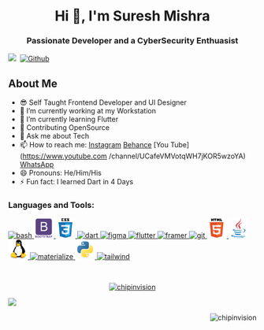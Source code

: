 <h1 align="center">Hi 👋, I'm Suresh Mishra</h1>
<h3 align="center">Passionate Developer and a CyberSecurity Enthuasist</h3>

![](https://visitor-badge.laobi.icu/badge?page_id=chipinvision.chipinvision)&nbsp;&nbsp;[![Github](https://img.shields.io/github/followers/chipinvision?label=Follow&style=social)](https://github.com/chipinvision)&nbsp;&nbsp;


## About Me

   - 😎 Self Taught Frontend Developer and UI Designer
   - 🔭 I’m currently working at my Workstation
   - 🌱 I’m currently learning Flutter
   - 🤔 Contributing OpenSource
   - 💬 Ask me about Tech
   - 📫 How to reach me: 
           [Instagram](https://www.instagram.com/invisionchip) 
           [Behance](https://www.behance.net/invisionch9c6f)
           [You Tube](https://www.youtube.com /channel/UCafeVMVotqWH7jKOR5wzoYA) 
           [WhatsApp](https://api.whatsapp.com/send?phone=%20919437007938&text=&source=&data=app_absent=)
   - 😄 Pronouns: He/Him/His
   - ⚡ Fun fact: I learned Dart in 4 Days

<h3 align="left">Languages and Tools:</h3>

<p align="left"> <a href="https://www.gnu.org/software/bash/" target="_blank"> <img src="https://www.vectorlogo.zone/logos/gnu_bash/gnu_bash-icon.svg" alt="bash" width="40" height="40"/> </a> <a href="https://getbootstrap.com" target="_blank"> <img src="https://raw.githubusercontent.com/devicons/devicon/master/icons/bootstrap/bootstrap-plain-wordmark.svg" alt="bootstrap" width="40" height="40"/> </a> <a href="https://www.w3schools.com/css/" target="_blank"> <img src="https://raw.githubusercontent.com/devicons/devicon/master/icons/css3/css3-original-wordmark.svg" alt="css3" width="40" height="40"/> </a> <a href="https://dart.dev" target="_blank"> <img src="https://www.vectorlogo.zone/logos/dartlang/dartlang-icon.svg" alt="dart" width="40" height="40"/> </a> <a href="https://www.figma.com/" target="_blank"> <img src="https://www.vectorlogo.zone/logos/figma/figma-icon.svg" alt="figma" width="40" height="40"/> </a> <a href="https://flutter.dev" target="_blank"> <img src="https://www.vectorlogo.zone/logos/flutterio/flutterio-icon.svg" alt="flutter" width="40" height="40"/> </a> <a href="https://www.framer.com/" target="_blank"> <img src="https://www.vectorlogo.zone/logos/framer/framer-icon.svg" alt="framer" width="40" height="40"/> </a> <a href="https://git-scm.com/" target="_blank"> <img src="https://www.vectorlogo.zone/logos/git-scm/git-scm-icon.svg" alt="git" width="40" height="40"/> </a> <a href="https://www.w3.org/html/" target="_blank"> <img src="https://raw.githubusercontent.com/devicons/devicon/master/icons/html5/html5-original-wordmark.svg" alt="html5" width="40" height="40"/> </a> <a href="https://www.java.com" target="_blank"> <img src="https://raw.githubusercontent.com/devicons/devicon/master/icons/java/java-original.svg" alt="java" width="40" height="40"/> </a> <a href="https://www.linux.org/" target="_blank"> <img src="https://raw.githubusercontent.com/devicons/devicon/master/icons/linux/linux-original.svg" alt="linux" width="40" height="40"/> </a> <a href="https://materializecss.com/" target="_blank"> <img src="https://raw.githubusercontent.com/prplx/svg-logos/5585531d45d294869c4eaab4d7cf2e9c167710a9/svg/materialize.svg" alt="materialize" width="40" height="40"/> </a> <a href="https://www.python.org" target="_blank"> <img src="https://raw.githubusercontent.com/devicons/devicon/master/icons/python/python-original.svg" alt="python" width="40" height="40"/> </a> <a href="https://tailwindcss.com/" target="_blank"> <img src="https://www.vectorlogo.zone/logos/tailwindcss/tailwindcss-icon.svg" alt="tailwind" width="40" height="40"/> </a> </p>
<br/>
<p align="center"> <a href="https://github.com/ryo-ma/github-profile-trophy"><img src="https://github-profile-trophy.vercel.app/?username=chipinvision" alt="chipinvision" /></a> </p>

<img align="left" src = "https://github-readme-stats.vercel.app/api?username=chipinvision&&show_icons+true&title=color=ffffff&icon_color=bb2acf&text_color=daf7dc&bg_color=303030">&nbsp;&nbsp;<p><img align="right" src="https://github-readme-streak-stats.herokuapp.com/?user=chipinvision&" alt="chipinvision" /></p>
